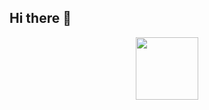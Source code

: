 ## Hi there 👋



<p align="center">
  <a href="https://ant.design">
    <img width="100" src="https://www.dmoe.cc/random.php">
  </a>
</p>
